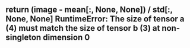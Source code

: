 return (image - mean[:, None, None]) / std[:, None, None]
RuntimeError: The size of tensor a (4) must match the size of tensor b (3) at non-singleton dimension 0
 - 